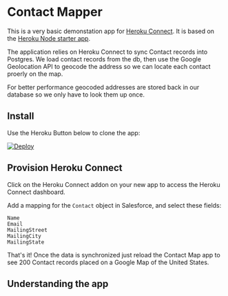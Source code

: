 # Contact Mapper

This is a very basic demonstation app for [Heroku Connect](https://www.heroku.com/connect). It is based
on the [Heroku Node starter app](https://github.com/heroku/node-js-getting-started).

The application relies on Heroku Connect to sync Contact records into Postgres. We load contact
records from the db, then use the Google Geolocation API to geocode the address so we can locate
each contact proerly on the map.

For better performance geocoded addresses are stored back in our database so we only have to look
them up once.

## Install

Use the Heroku Button below to clone the app:

[![Deploy](https://www.herokucdn.com/deploy/button.png)](https://heroku.com/deploy?template=https://github.com/scottpersinger/contactmap-demoapp)

## Provision Heroku Connect

Click on the Heroku Connect addon on your new app to access the Heroku Connect dashboard.

Add a mapping for the `Contact` object in Salesforce, and select these fields:

```
Name
Email
MailingStreet
MailingCity
MailingState
```

That's it! Once the data is synchronized just reload the Contact Map app to see 200
Contact records placed on a Google Map of the United States.

## Understanding the app



